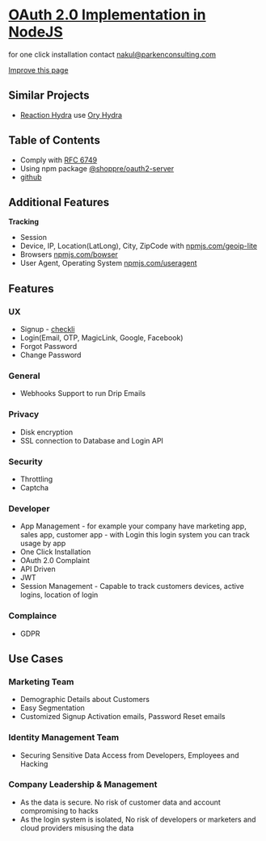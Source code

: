 # [OAuth 2.0 Implementation in NodeJS](https://identity.parkenconsulting.com/guide/nodejs-oauth-implementation.html)

for one click installation contact [nakul@parkenconsulting.com](mailto:nakul@parkenconsulting.com)

[Improve this page](https://github.com/Parken-Consulting/identity/edit/master/docs/guide/nodejs-oauth-implementation.md)


## Similar Projects
- [Reaction Hydra](https://github.com/reactioncommerce/reaction-hydra) use [Ory Hydra](https://github.com/ory/hydra)

## Table of Contents

- Comply with [RFC 6749](https://tools.ietf.org/html/rfc6749)
- Using npm package [@shoppre/oauth2-server](https://www.npmjs.com/package/@shoppre/oauth2-server)
- [github](https://github.com/shoppre/node-oauth2-server)

## Additional Features

**Tracking**

- Session 
- Device, IP, Location(LatLong), City, ZipCode with [npmjs.com/geoip-lite](https://www.npmjs.com/package/geoip-lite)
- Browsers [npmjs.com/bowser](https://www.npmjs.com/package/bowser)
- User Agent, Operating System [npmjs.com/useragent](https://www.npmjs.com/package/useragent)

## Features

### UX
- Signup - [checkli](http://checkli.com/s/5e16c866e9a9c)
- Login(Email, OTP, MagicLink, Google, Facebook)
- Forgot Password
- Change Password

### General

- Webhooks Support to run Drip Emails

### Privacy

- Disk encryption
- SSL connection to Database and Login API

### Security

- Throttling
- Captcha

### Developer

- App Management - for example your company have marketing app, sales app, customer app - with Login this login system you can track usage by app
- One Click Installation
- OAuth 2.0 Complaint
- API Driven
- JWT
- Session Management - Capable to track customers devices, active logins, location of login

### Complaince

- GDPR

## Use Cases

### Marketing Team

- Demographic Details about Customers
- Easy Segmentation
- Customized Signup Activation emails, Password Reset emails

### Identity Management Team

- Securing Sensitive Data Access from Developers, Employees and Hacking

### Company Leadership & Management

- As the data is secure. No risk of customer data and account compromising to hacks
- As the login system is isolated, No risk of developers or marketers and cloud providers misusing the data



